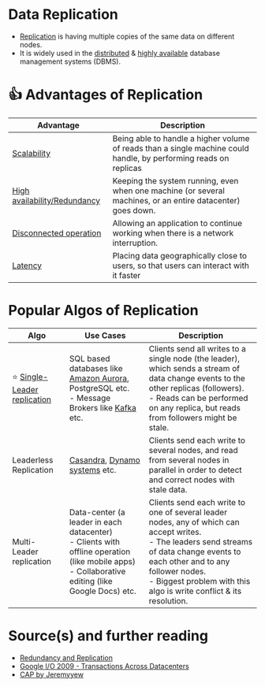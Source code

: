 # Data Replication
- [Replication](https://www.geeksforgeeks.org/data-replication-in-dbms/) is having multiple copies of the same data on different nodes.
- It is widely used in the [distributed](../../../0_SystemGlossaries/Readme.md) & [highly available](../../../0_SystemGlossaries/Reliability/HighAvailability.md) database management systems (DBMS).

# :+1: Advantages of Replication

| Advantage                                                                                   | Description                                                                                                       |
|---------------------------------------------------------------------------------------------|-------------------------------------------------------------------------------------------------------------------|
| [Scalability](../../../0_SystemGlossaries/Scalability/Readme.md)                            | Being able to handle a higher volume of reads than a single machine could handle, by performing reads on replicas |
| [High availability/Redundancy](../../../0_SystemGlossaries/Reliability/HighAvailability.md) | Keeping the system running, even when one machine (or several machines, or an entire datacenter) goes down.       |
| [Disconnected operation](../../../0_SystemGlossaries/Reliability/FaultTolerance.md)         | Allowing an application to continue working when there is a network interruption.                                 |
| [Latency](../../../0_SystemGlossaries/Scalability/LatencyThroughput.md)                     | Placing data geographically close to users, so that users can interact with it faster                             |

# Popular Algos of Replication

| Algo                                                           | Use Cases                                                                                                                                                                                                                      | Description                                                                                                                                                                                                                                                     |
|----------------------------------------------------------------|--------------------------------------------------------------------------------------------------------------------------------------------------------------------------------------------------------------------------------|-----------------------------------------------------------------------------------------------------------------------------------------------------------------------------------------------------------------------------------------------------------------|
| :star: [Single-Leader replication](SingleLeaderReplication.md) | SQL based databases like [Amazon Aurora](../../../../2_AWSComponents/6_DatabaseServices/AmazonRDS/AmazonAurora/Readme.md), PostgreSQL etc. <br/>- Message Brokers like [Kafka](../../../4_MessageBrokers/Kafka/Readme.md) etc. | Clients send all writes to a single node (the leader), which sends a stream of data change events to the other replicas (followers). <br/>- Reads can be performed on any replica, but reads from followers might be stale.                                     |
| Leaderless Replication                                         | [Casandra](../../NoSQL-Databases/ApacheCasandra.md), [Dynamo systems](../../NoSQL-Databases/DynamoStyleDatabases.md) etc.                                                                                                      | Clients send each write to several nodes, and read from several nodes in parallel in order to detect and correct nodes with stale data.                                                                                                                         |
| Multi-Leader replication                                       | Data-center (a leader in each datacenter)<br/>- Clients with offline operation (like mobile apps)<br/>- Collaborative editing (like Google Docs) etc.                                                                          | Clients send each write to one of several leader nodes, any of which can accept writes. <br/>- The leaders send streams of data change events to each other and to any follower nodes.<br/>- Biggest problem with this algo is write conflict & its resolution. |

# Source(s) and further reading
- [Redundancy and Replication](https://github.com/jeremyyew/tech-prep-jeremy.io/blob/master/systems-design/topics/databases/redundancy-and-replication.md)
- [Google I/O 2009 - Transactions Across Datacenters](http://snarfed.org/transactions_across_datacenters_io.html)
- [CAP by Jeremyyew](https://github.com/jeremyyew/tech-prep-jeremy.io/tree/master/systems-design/topics/consistency-availability-partition-tolerance-cap)